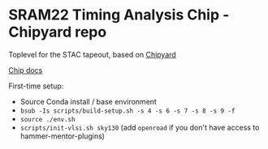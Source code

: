 # SRAM22 Timing Analysis Chip - Chipyard repo

Toplevel for the STAC tapeout, based on [Chipyard](https://github.com/ucb-bar/chipyard)

[Chip docs](docs/test_chip.md)

First-time setup:
- Source Conda install / base environment
- `bsub -Is scripts/build-setup.sh -s 4 -s 6 -s 7 -s 8 -s 9 -f`
- `source ./env.sh`
- `scripts/init-vlsi.sh sky130` (add `openroad` if you don't have access to hammer-mentor-plugins)
